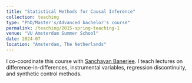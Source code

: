 ```yaml
---
title: "Statistical Methods for Causal Inference"
collection: teaching
type: "PhD/Master's/Advanced bachelor's course"
permalink: /teaching/2015-spring-teaching-1
venue: "VU Amsterdam Summer School"
date: 2024-07
location: "Amsterdam, The Netherlands"
---
```


I co-coordinate this course with [Sanchayan Banerjee]([url](https://sites.google.com/view/sanchayanbanerjee/about)). I teach lectures on difference-in-differences, instrumental variables, regression discontinuity, and synthetic control methods.
